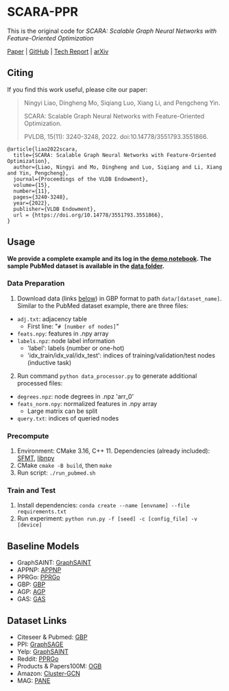 # SCARA-PPR
This is the original code for *SCARA: Scalable Graph Neural Networks with Feature-Oriented Optimization*

[Paper](https://www.vldb.org/pvldb/vol15/p3240-liao.pdf) |
[GitHub](https://github.com/gdmnl/SCARA-PPR) |
[Tech Report](https://sites.google.com/view/scara-techreport) |
[arXiv](https://arxiv.org/abs/2207.09179)

## Citing

If you find this work useful, please cite our paper:
>  Ningyi Liao, Dingheng Mo, Siqiang Luo, Xiang Li, and Pengcheng Yin.
>
>  SCARA: Scalable Graph Neural Networks with Feature-Oriented Optimization.
>
>  PVLDB, 15(11): 3240-3248, 2022. doi:10.14778/3551793.3551866.
```
@article{liao2022scara,
  title={SCARA: Scalable Graph Neural Networks with Feature-Oriented Optimization},
  author={Liao, Ningyi and Mo, Dingheng and Luo, Siqiang and Li, Xiang and Yin, Pengcheng},
  journal={Proceedings of the VLDB Endowment},
  volume={15},
  number={11},
  pages={3240-3248},
  year={2022},
  publisher={VLDB Endowment},
  url = {https://doi.org/10.14778/3551793.3551866},
}
```

## Usage
**We provide a complete example and its log in the [demo notebook](demo.ipynb). The sample PubMed dataset is available in the [data folder](data/pubmed/).**

### Data Preparation
1. Download data (links [below](#dataset-link)) in GBP format to path `data/[dataset_name]`. Similar to the PubMed dataset example, there are three files:
  * `adj.txt`: adjacency table
    * First line: "`# [number of nodes]`"
  * `feats.npy`: features in .npy array
  * `labels.npz`: node label information
    * 'label': labels (number or one-hot)
    * 'idx_train/idx_val/idx_test': indices of training/validation/test nodes (inductive task)
2. Run command `python data_processor.py` to generate additional processed files:
  * `degrees.npz`: node degrees in .npz 'arr_0'
  * `feats_norm.npy`: normalized features in .npy array
    * Large matrix can be split
  * `query.txt`: indices of queried nodes

### Precompute
1. Environment: CMake 3.16, C++ 11. Dependencies (already included): [SFMT](https://github.com/MersenneTwister-Lab/SFMT), [libnpy](https://github.com/llohse/libnpy/)
2. CMake `cmake -B build`, then `make`
3. Run script: `./run_pubmed.sh`

### Train and Test
1. Install dependencies: `conda create --name [envname] --file requirements.txt`
2. Run experiment: `python run.py -f [seed] -c [config_file] -v [device]`

## Baseline Models
* GraphSAINT: [GraphSAINT](https://github.com/GraphSAINT/GraphSAINT)
* APPNP: [APPNP](https://github.com/benedekrozemberczki/APPNP)
* PPRGo: [PPRGo](https://github.com/TUM-DAML/pprgo_pytorch)
* GBP: [GBP](https://github.com/chennnM/GBP)
* AGP: [AGP](https://github.com/wanghzccls/AGP-Approximate_Graph_Propagation)
* GAS: [GAS](https://github.com/rusty1s/pyg_autoscale)

## Dataset Links
* Citeseer & Pubmed: [GBP](https://github.com/chennnM/GBP)
* PPI: [GraphSAGE](http://snap.stanford.edu/graphsage/)
* Yelp: [GraphSAINT](https://github.com/GraphSAINT/GraphSAINT)
* Reddit: [PPRGo](https://github.com/TUM-DAML/pprgo_pytorch)
* Products & Papers100M: [OGB](https://github.com/snap-stanford/ogb)
* Amazon: [Cluster-GCN](http://manikvarma.org/downloads/XC/XMLRepository.html)
* MAG: [PANE](https://renchi.ac.cn/datasets/)
